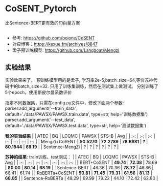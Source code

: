 # CoSENT_Pytorch

比Sentence-BERT更有效的句向量方案

## 
- 参考: https://github.com/bojone/CoSENT
- 对应博客：https://kexue.fm/archives/8847
- 孟子预训练模型: https://github.com/Langboat/Mengzi


## 实验结果
实验效果来了。 预训练模型用的是孟子, 学习率2e-5,batch_size=64,等价苏神代码中的batch_size=32. 只用了训练集训练，然后在测试集上做测试。 分别训练了5个epoch，使用斯皮尔曼系数评价

指定不同数据集，只需在config.py文件中，修改下面两个参数:  
parser.add_argument('--train_data', default='./data/PAWSX/PAWSX.train.data', type=str, help='训练数据集')  
parser.add_argument('--test_data', default='./data/PAWSX/PAWSX.test.data', type=str, help='测试数据集')

<b>我的实验结果</b>
| | ATEC | BQ | LCQMC | PAWSX | STS-B | Avg |
| :-: | :-: | :-: | :-: | :-: | :-: | :-: |
| MengZi+CoSENT | **50.5270** | **72.2789** | **78.6981** | **?** | **80.1544** | **68.19** |
| Sentence-MengZi | ? | ? | ? | ? | ? | ? |

<b>苏神的结果:</b>
train训练、test测试：
| | ATEC | BQ | LCQMC | PAWSX | STS-B | Avg |
| :-: | :-: | :-: | :-: | :-: | :-: | :-: |
| BERT+CoSENT | **49.74** | **72.38** | 78.69 | **60.00** | **80.14** | **68.19** |
| Sentence-BERT | 46.36 | 70.36 | **78.72** | 46.86 | 66.41 | 61.74 |
| RoBERTa+CoSENT | **50.81** | **71.45** | **79.31** | **61.56** | **81.13** | **68.85** |
| Sentence-RoBERTa | 48.29 | 69.99 | 79.22 | 44.10 | 72.42 | 62.80 |



